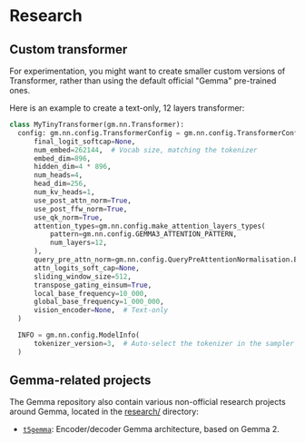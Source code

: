 # Research

## Custom transformer

For experimentation, you might want to create smaller custom versions of
Transformer, rather than using the default official "Gemma" pre-trained ones.

Here is an example to create a text-only, 12 layers transformer:

```python
class MyTinyTransformer(gm.nn.Transformer):
  config: gm.nn.config.TransformerConfig = gm.nn.config.TransformerConfig(
      final_logit_softcap=None,
      num_embed=262144,  # Vocab size, matching the tokenizer
      embed_dim=896,
      hidden_dim=4 * 896,
      num_heads=4,
      head_dim=256,
      num_kv_heads=1,
      use_post_attn_norm=True,
      use_post_ffw_norm=True,
      use_qk_norm=True,
      attention_types=gm.nn.config.make_attention_layers_types(
          pattern=gm.nn.config.GEMMA3_ATTENTION_PATTERN,
          num_layers=12,
      ),
      query_pre_attn_norm=gm.nn.config.QueryPreAttentionNormalisation.BY_ONE_OVER_SQRT_HEAD_DIM,
      attn_logits_soft_cap=None,
      sliding_window_size=512,
      transpose_gating_einsum=True,
      local_base_frequency=10_000,
      global_base_frequency=1_000_000,
      vision_encoder=None,  # Text-only
  )

  INFO = gm.nn.config.ModelInfo(
      tokenizer_version=3,  # Auto-select the tokenizer in the sampler
  )
```

## Gemma-related projects

The Gemma repository also contain various non-official research projects around
Gemma, located in the [research/](https://github.com/google-deepmind/gemma/tree/main/gemma/research/)
directory:

*   [`t5gemma`](https://github.com/google-deepmind/gemma/blob/main/gemma/research/t5gemma/README.md):
    Encoder/decoder Gemma architecture, based on Gemma 2.
